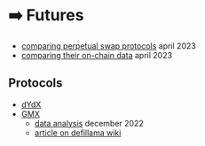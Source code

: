 # ➡️ Futures

- [comparing perpetual swap protocols](https://twitter.com/WinterSoldierxz/status/1648329291804065793) april 2023
- [comparing their on-chain data](https://twitter.com/ThorHartvigsen/status/1648320306761863168) april 2023

## Protocols
- [dYdX](https://dydx.exchange/)
- [GMX](https://gmx.io/)
	- [data analysis](https://twitter.com/ThorHartvigsen/status/1604093287521873920) december 2022
	- [article on defillama wiki](https://wiki.defillama.com/wiki/GMX)